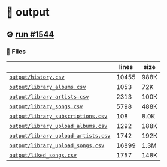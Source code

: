 # 📝  output 

## ⚙️ [run #1544](https://github.com/jwenerd/ytm-dl/actions/runs/9638198723)

### 📁 Files

|                                                                         |lines|size|
|-------------------------------------------------------------------------|-----|----|
|[`output/history.csv` ](output/history.csv)                              |10455|988K|
|[`output/library_albums.csv` ](output/library_albums.csv)                |1053 |72K |
|[`output/library_artists.csv` ](output/library_artists.csv)              |2313 |100K|
|[`output/library_songs.csv` ](output/library_songs.csv)                  |5798 |488K|
|[`output/library_subscriptions.csv` ](output/library_subscriptions.csv)  |108  |8.0K|
|[`output/library_upload_albums.csv` ](output/library_upload_albums.csv)  |1292 |188K|
|[`output/library_upload_artists.csv` ](output/library_upload_artists.csv)|1742 |192K|
|[`output/library_upload_songs.csv` ](output/library_upload_songs.csv)    |16899|1.3M|
|[`output/liked_songs.csv` ](output/liked_songs.csv)                      |1757 |148K|